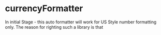 # currencyFormatter
In initial Stage - this auto formatter will work for US Style number formatting only. The reason for righting such a library is that 
